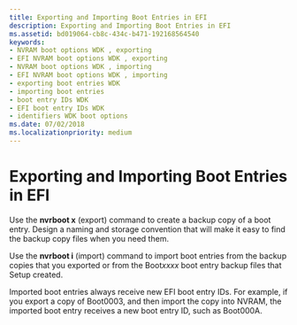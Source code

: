 ```yaml
---
title: Exporting and Importing Boot Entries in EFI
description: Exporting and Importing Boot Entries in EFI
ms.assetid: bd019064-cb8c-434c-b471-192168564540
keywords:
- NVRAM boot options WDK , exporting
- EFI NVRAM boot options WDK , exporting
- NVRAM boot options WDK , importing
- EFI NVRAM boot options WDK , importing
- exporting boot entries WDK
- importing boot entries
- boot entry IDs WDK
- EFI boot entry IDs WDK
- identifiers WDK boot options
ms.date: 07/02/2018
ms.localizationpriority: medium
---
```


# Exporting and Importing Boot Entries in EFI

Use the **nvrboot x** (export) command to create a backup copy of a boot entry. Design a naming and storage convention that will make it easy to find the backup copy files when you need them.

Use the **nvrboot i** (import) command to import boot entries from the backup copies that you exported or from the Boot*xxxx* boot entry backup files that Setup created.

Imported boot entries always receive new EFI boot entry IDs. For example, if you export a copy of Boot0003, and then import the copy into NVRAM, the imported boot entry receives a new boot entry ID, such as Boot000A.
